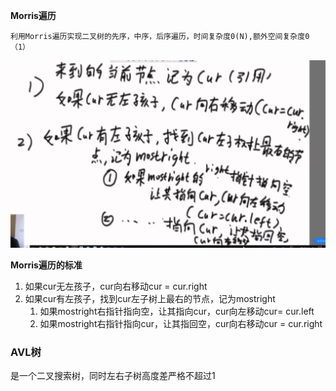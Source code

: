**Morris遍历**

```
利用Morris遍历实现二叉树的先序，中序，后序遍历，时间复杂度0(N),额外空间复杂度0（1） 
```

![](../image/Morris.png)

**Morris遍历的标准**

1. 如果cur无左孩子，cur向右移动cur = cur.right
2. 如果cur有左孩子，找到cur左子树上最右的节点，记为mostright
   1. 如果mostright右指针指向空，让其指向cur，cur向左移动cur= cur.left
   2. 如果mostright右指针指向cur，让其指回空，cur向右移动cur = cur.right 









### AVL树 

是一个二叉搜索树，同时左右子树高度差严格不超过1


